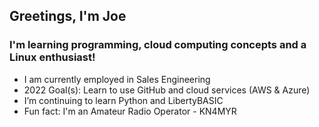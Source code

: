 ## Greetings, I'm Joe

### I'm learning programming, cloud computing concepts and a Linux enthusiast!

- I am currently employed in Sales Engineering
- 2022 Goal(s): Learn to use GitHub and cloud services (AWS & Azure)
- I’m continuing to learn Python and LibertyBASIC
- Fun fact: I'm an Amateur Radio Operator - KN4MYR
